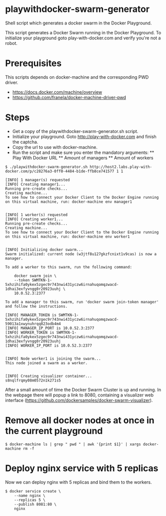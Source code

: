 # playwithdocker-swarm-generator
Shell script which generates a docker swarm in the Docker Playground.

This script generates a Docker Swarm running in the Docker Playground. To initialize your playground goto play-with-docker.com and verify you're not a robot.

# Prerequisites
This scripts depends on docker-machine and the corresponding PWD driver.
* https://docs.docker.com/machine/overview
* https://github.com/franela/docker-machine-driver-pwd

# Steps

* Get a copy of the playwithdocker-swarm-generator.sh script.
* Initialize your playground. Goto http://play-with-docker.com and finish the captcha.
* Copy the url to use with docker-machine.
* Run the script and make sure you enter the mandatory arguments:
** Play With Docker URL
** Amount of managers
** Amount of workers

```
$ ./playwithdocker-swarm-generator.sh http://host2.labs.play-with-docker.com/p/c28276a3-0ff0-4484-b1de-ffb8ce741577 1 1

[INFO] 1 manager(s) requested
[INFO] Creating manager1...
Running pre-create checks...
Creating machine...
To see how to connect your Docker Client to the Docker Engine running on this virtual machine, run: docker-machine env manager1


[INFO] 1 worker(s) requested
[INFO] Creating worker1...
Running pre-create checks...
Creating machine...
To see how to connect your Docker Client to the Docker Engine running on this virtual machine, run: docker-machine env worker1


[INFO] Initializing docker swarm...
Swarm initialized: current node (w3jtf8u127gkzfcnixt1v9cas) is now a manager.

To add a worker to this swarm, run the following command:

    docker swarm join \
    --token SWMTKN-1-5xhzihifa0ykex5zgec9r743nwi431yczw6irnahuqomqzwacd-1dhai3exfyvngg0r20923uuhj \
    10.0.52.3:2377

To add a manager to this swarm, run 'docker swarm join-token manager' and follow the instructions.

[INFO] MANAGER_TOKEN is SWMTKN-1-5xhzihifa0ykex5zgec9r743nwi431yczw6irnahuqomqzwacd-59013a1xwynuhrqq823odb4m4
[INFO] MANAGER_IP_PORT is 10.0.52.3:2377
[INFO] WORKER_TOKEN is SWMTKN-1-5xhzihifa0ykex5zgec9r743nwi431yczw6irnahuqomqzwacd-1dhai3exfyvngg0r20923uuhj
[INFO] WORKER_IP_PORT is 10.0.52.3:2377


[INFO] Node worker1 is joining the swarm...
This node joined a swarm as a worker.


[INFO] Creating visualizer container...
s8nqlfrqmy08m0572n1k271s5
```

After a small amount of time the Docker Swarm Cluster is up and running. In the webpage there will popup a link to 8080, containing a visualizer web interface (https://github.com/dockersamples/docker-swarm-visualizer).

# Remove all docker nodes at once in the current playground
```
$ docker-machine ls | grep " pwd " | awk '{print $1}' | xargs docker-machine rm -f
```

# Deploy nginx service with 5 replicas
Now we can deploy nginx with 5 replicas and bind them to the workers.

```
$ docker service create \
    --name nginx \
    --replicas 5 \
    --publish 8081:80 \
    nginx
```

